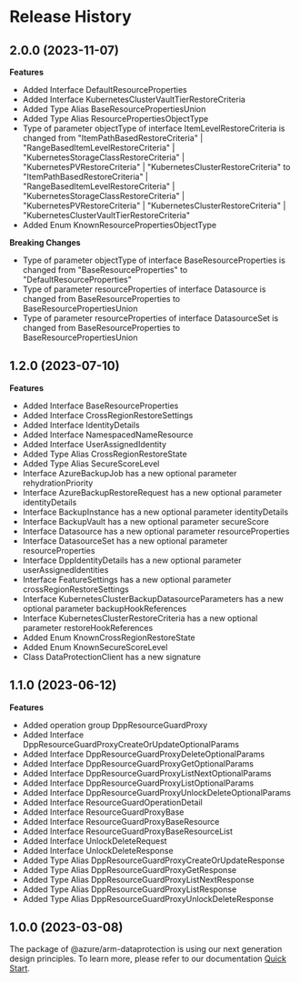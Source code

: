 # Release History
    
## 2.0.0 (2023-11-07)
    
**Features**

  - Added Interface DefaultResourceProperties
  - Added Interface KubernetesClusterVaultTierRestoreCriteria
  - Added Type Alias BaseResourcePropertiesUnion
  - Added Type Alias ResourcePropertiesObjectType
  - Type of parameter objectType of interface ItemLevelRestoreCriteria is changed from "ItemPathBasedRestoreCriteria" | "RangeBasedItemLevelRestoreCriteria" | "KubernetesStorageClassRestoreCriteria" | "KubernetesPVRestoreCriteria" | "KubernetesClusterRestoreCriteria" to "ItemPathBasedRestoreCriteria" | "RangeBasedItemLevelRestoreCriteria" | "KubernetesStorageClassRestoreCriteria" | "KubernetesPVRestoreCriteria" | "KubernetesClusterRestoreCriteria" | "KubernetesClusterVaultTierRestoreCriteria"
  - Added Enum KnownResourcePropertiesObjectType

**Breaking Changes**

  - Type of parameter objectType of interface BaseResourceProperties is changed from "BaseResourceProperties" to "DefaultResourceProperties"
  - Type of parameter resourceProperties of interface Datasource is changed from BaseResourceProperties to BaseResourcePropertiesUnion
  - Type of parameter resourceProperties of interface DatasourceSet is changed from BaseResourceProperties to BaseResourcePropertiesUnion
    
    
## 1.2.0 (2023-07-10)
    
**Features**

  - Added Interface BaseResourceProperties
  - Added Interface CrossRegionRestoreSettings
  - Added Interface IdentityDetails
  - Added Interface NamespacedNameResource
  - Added Interface UserAssignedIdentity
  - Added Type Alias CrossRegionRestoreState
  - Added Type Alias SecureScoreLevel
  - Interface AzureBackupJob has a new optional parameter rehydrationPriority
  - Interface AzureBackupRestoreRequest has a new optional parameter identityDetails
  - Interface BackupInstance has a new optional parameter identityDetails
  - Interface BackupVault has a new optional parameter secureScore
  - Interface Datasource has a new optional parameter resourceProperties
  - Interface DatasourceSet has a new optional parameter resourceProperties
  - Interface DppIdentityDetails has a new optional parameter userAssignedIdentities
  - Interface FeatureSettings has a new optional parameter crossRegionRestoreSettings
  - Interface KubernetesClusterBackupDatasourceParameters has a new optional parameter backupHookReferences
  - Interface KubernetesClusterRestoreCriteria has a new optional parameter restoreHookReferences
  - Added Enum KnownCrossRegionRestoreState
  - Added Enum KnownSecureScoreLevel
  - Class DataProtectionClient has a new signature
    
    
## 1.1.0 (2023-06-12)
    
**Features**

  - Added operation group DppResourceGuardProxy
  - Added Interface DppResourceGuardProxyCreateOrUpdateOptionalParams
  - Added Interface DppResourceGuardProxyDeleteOptionalParams
  - Added Interface DppResourceGuardProxyGetOptionalParams
  - Added Interface DppResourceGuardProxyListNextOptionalParams
  - Added Interface DppResourceGuardProxyListOptionalParams
  - Added Interface DppResourceGuardProxyUnlockDeleteOptionalParams
  - Added Interface ResourceGuardOperationDetail
  - Added Interface ResourceGuardProxyBase
  - Added Interface ResourceGuardProxyBaseResource
  - Added Interface ResourceGuardProxyBaseResourceList
  - Added Interface UnlockDeleteRequest
  - Added Interface UnlockDeleteResponse
  - Added Type Alias DppResourceGuardProxyCreateOrUpdateResponse
  - Added Type Alias DppResourceGuardProxyGetResponse
  - Added Type Alias DppResourceGuardProxyListNextResponse
  - Added Type Alias DppResourceGuardProxyListResponse
  - Added Type Alias DppResourceGuardProxyUnlockDeleteResponse
    
    
## 1.0.0 (2023-03-08)

The package of @azure/arm-dataprotection is using our next generation design principles. To learn more, please refer to our documentation [Quick Start](https://aka.ms/js-track2-quickstart).
